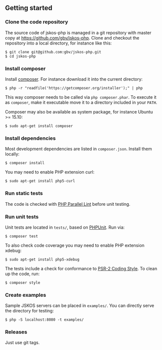 ## Getting started

### Clone the code repository

The source code of jskos-php is managed in a git repository with master copy
at <https://github.com/gbv/jskos-php>. Clone and checkout the repository into
a local directory, for instance like this:

    $ git clone git@github.com:gbv/jskos-php.git
    $ cd jskos-php

### Install composer

Install [composer](https://getcomposer.org/). For instance download it into
the current directory:

    $ php -r "readfile('https://getcomposer.org/installer');" | php

This way composer needs to be called via `php composer.phar`. To execute it as
`composer`, make it executable move it to a directory included in your `PATH`.

Composer may also be available as system package, for instance Ubuntu >= 15.10:
    
    $ sudo apt-get install composer

### Install dependencies

Most development dependencies are listed in `composer.json`. Install them
locally: 

    $ composer install 

You may need to enable PHP extension curl:

    $ sudo apt-get install php5-curl

### Run static tests

The code is checked with [PHP Parallel Lint](https://github.com/JakubOnderka/PHP-Parallel-Lint) before unit testing.

### Run unit tests

Unit tests are located in `tests/`, based on [PHPUnit](https://phpunit.de/). Run via:

    $ composer test

To also check code coverage you may need to enable PHP extension xdebug:

    $ sudo apt-get install php5-xdebug

The tests include a check for conformance to [PSR-2 Coding
Style](http://www.php-fig.org/psr/psr-2/). To clean up the code, run:

    $ composer style

### Create examples

Sample JSKOS servers can be placed in `examples/`. You can directly serve the
directory for testing:

    $ php -S localhost:8080 -t examples/ 

### Releases

Just use git tags.
